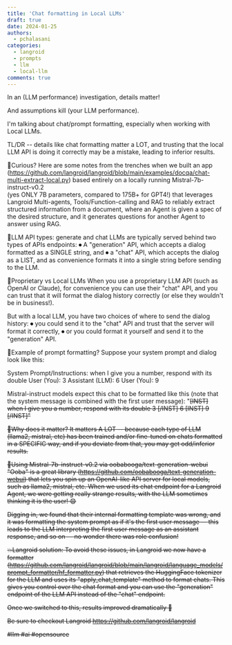 ```yaml
---
title: 'Chat formatting in Local LLMs'
draft: true
date: 2024-01-25
authors: 
  - pchalasani
categories:
  - langroid
  - prompts
  - llm
  - local-llm
comments: true
---
```



In an (LLM performance) investigation, details matter!

And assumptions kill (your LLM performance).

I'm talking about chat/prompt formatting, especially when working with Local LLMs.

TL/DR -- details like chat formatting matter a LOT,
and trusting that the local LLM API is doing it correctly may be a mistake,
leading to inferior results.

<!-- more -->

🤔Curious? Here are some notes from the trenches when we built an app
(https://github.com/langroid/langroid/blob/main/examples/docqa/chat-multi-extract-local.py)
based entirely on a locally running Mistral-7b-instruct-v0.2  
(yes ONLY 7B parameters, compared to 175B+ for GPT4!)
that leverages Langroid Multi-agents, Tools/Function-calling and RAG to
reliably extract structured information from a document,
where an Agent is given a spec of the desired structure, and it generates
questions for another Agent to answer using RAG.

🔵LLM API types: generate and chat
LLMs are typically served behind two types of APIs endpoints:
⏺ A "generation" API, which accepts a dialog formatted as a SINGLE string, and
⏺ a "chat" API, which accepts the dialog as a LIST,
and as convenience formats it into a single string before sending to the LLM.

🔵Proprietary vs Local LLMs
When you use a proprietary LLM API (such as OpenAI or Claude), for convenience
you can use their "chat" API, and you can trust that it will format the dialog
history correctly (or else they wouldn't be in business!).

But with a local LLM, you have two choices of where to send the dialog history:
⏺ you could send it to the "chat" API and trust that the server will format it correctly,
⏺ or you could format it yourself and send it to the "generation" API.

🔵Example of prompt formatting?
Suppose your system prompt and dialog look like this:

System Prompt/Instructions: when I give you a number, respond with its double
User (You): 3
Assistant (LLM): 6
User (You): 9

Mistral-instruct models expect this chat to be formatted like this
(note that the system message is combined with the first user message):
"<s>[INST] when I give you a number, respond with its double 3 [/INST] 6 [INST] 9 [/INST]"

🔵Why does it matter?
It matters A LOT -- because each type of LLM (llama2, mistral, etc) has
been trained and/or fine-tuned on chats formatted in a SPECIFIC way, and if you
deviate from that, you may get odd/inferior results.

🔵Using Mistral-7b-instruct-v0.2 via oobabooga/text-generation-webui
"Ooba" is a great library (https://github.com/oobabooga/text-generation-webui)
that lets you spin up an OpenAI-like API server for
local models, such as llama2, mistral, etc. When we used its chat endpoint
for a Langroid Agent, we were getting really strange results,
with the LLM sometimes thinking it is the user! 😧

Digging in, we found that their internal formatting template was
wrong, and it was formatting the system prompt as if it's
the first user message -- this leads to the LLM interpreting the first user
message as an assistant response, and so on -- no wonder there was role confusion!

💥Langroid solution:
To avoid these issues, in Langroid we now have a formatter
(https://github.com/langroid/langroid/blob/main/langroid/language_models/prompt_formatter/hf_formatter.py)
that retrieves the HuggingFace tokenizer for the LLM and uses
its "apply_chat_template" method to format chats.
This gives you control over the chat format and you can use the "generation"
endpoint of the LLM API instead of the "chat" endpoint.

Once we switched to this, results improved dramatically 🚀

Be sure to checkout Langroid https://github.com/langroid/langroid

#llm #ai #opensource 